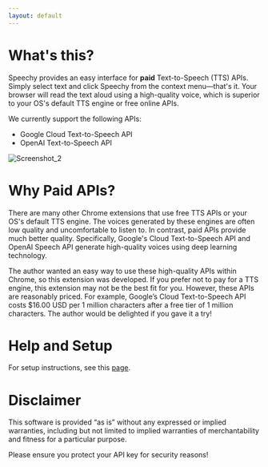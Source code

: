```yaml
---
layout: default
---
```


# What's this?

Speechy provides an easy interface for **paid** Text-to-Speech (TTS) APIs. Simply select text and click Speechy from the context menu—that's it. Your browser will read the text aloud using a high-quality voice, which is superior to your OS's default TTS engine or free online APIs.

We currently support the following APIs:
- Google Cloud Text-to-Speech API
- OpenAI Text-to-Speech API

![Screenshot_2](/images/screenshot_2.png)

# Why Paid APIs?

There are many other Chrome extensions that use free TTS APIs or your OS's default TTS engine. The voices generated by these engines are often low quality and uncomfortable to listen to. In contrast, paid APIs provide much better quality. Specifically, Google's Cloud Text-to-Speech API and OpenAI Speech API generate high-quality voices using deep learning technology.

The author wanted an easy way to use these high-quality APIs within Chrome, so this extension was developed. If you prefer not to pay for a TTS engine, this extension may not be the best fit for you. However, these APIs are reasonably priced. For example, Google’s Cloud Text-to-Speech API costs $16.00 USD per 1 million characters after a free tier of 1 million characters. The author would be delighted if you gave it a try!

# Help and Setup
For setup instructions, see this [page](https://hmirin.github.io/speechy/installed).

# Disclaimer

This software is provided “as is” without any expressed or implied warranties, including but not limited to implied warranties of merchantability and fitness for a particular purpose. 

Please ensure you protect your API key for security reasons!
